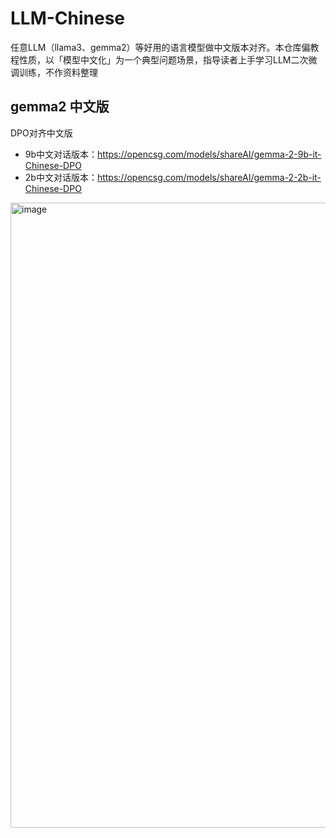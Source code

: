 # LLM-Chinese
任意LLM（llama3、gemma2）等好用的语言模型做中文版本对齐。本仓库偏教程性质，以「模型中文化」为一个典型问题场景，指导读者上手学习LLM二次微调训练，不作资料整理


## gemma2 中文版
DPO对齐中文版
- 9b中文对话版本：https://opencsg.com/models/shareAI/gemma-2-9b-it-Chinese-DPO
- 2b中文对话版本：https://opencsg.com/models/shareAI/gemma-2-2b-it-Chinese-DPO
  
<img width="1000" alt="image" src="https://github.com/user-attachments/assets/565946d2-7d46-4173-8a88-f589e4504c9c">
